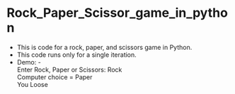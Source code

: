# Rock_Paper_Scissor_game_in_python
* This is code for a rock, paper, and scissors game in Python.
* This code runs only for a single iteration.
* Demo: -
<br><space>Enter Rock, Paper or Scissors: Rock
<br><space>Computer choice =  Paper
<br><space>You Loose
